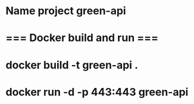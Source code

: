 # Name project green-api

# === Docker build and run ===
# docker build -t green-api .
# docker run -d -p 443:443 green-api
